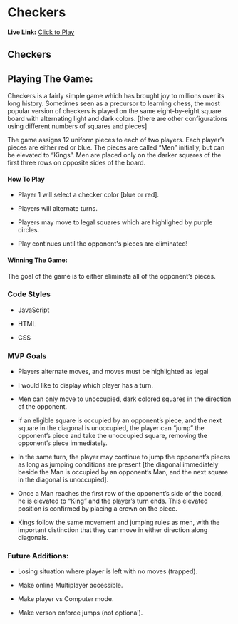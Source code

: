 # Checkers

**Live Link:** [Click to Play](https://timdean27.github.io/GA-Checkers-Project-/)

## Checkers
## Playing The Game:
Checkers is a fairly simple game which has brought joy to millions over its long history. 
Sometimes seen as a precursor to learning chess, the most popular version of checkers 
is played on the same eight-by-eight square board with alternating light and dark colors. 
[there are other configurations using different numbers of squares and pieces]

The game assigns 12 uniform pieces to each of two players. 
Each player’s pieces are either red or blue. The pieces are called “Men” initially, 
but can be elevated to “Kings”. Men are placed only on the darker squares of the first three rows on opposite sides of the board. 

#### How To Play
- Player 1 will select a checker color [blue or red].

- Players will alternate turns.

- Players may move to legal squares which are highlighed by purple circles. 

- Play continues until the opponent's pieces are eliminated!


#### Winning The Game:
The goal of the game is to either eliminate all of the opponent’s pieces.

### Code Styles
- JavaScript

- HTML

- CSS


### MVP Goals
- Players alternate moves, and moves must be highlighted as legal

- I would like to display which player has a turn.

- Men can only move to unoccupied, dark colored squares in the direction of the opponent.

- If an eligible square is occupied by an opponent’s piece, and the next square in the diagonal is unoccupied, the player can “jump” the opponent’s piece and take the unoccupied square, removing the opponent’s piece immediately.

- In the same turn, the player may continue to jump the opponent’s pieces as long as jumping conditions are present [the diagonal immediately beside the Man is occupied by an opponent’s Man, and the next square in the diagonal is unoccupied].

- Once a Man reaches the first row of the opponent’s side of the board, he is elevated to “King” and the player’s turn ends. This elevated position is confirmed by placing a crown on the piece.

- Kings follow the same movement and jumping rules as men, with the important distinction that they can move in either direction along diagonals.


### Future Additions:
- Losing situation where player is left with no moves (trapped).

- Make online Multiplayer accessible.

- Make player vs Computer mode.

- Make verson enforce jumps (not optional).
